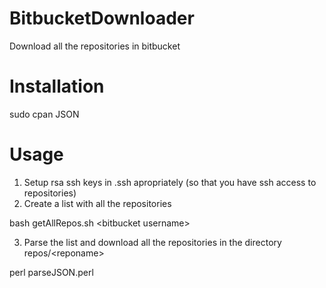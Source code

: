 # BitbucketDownloader
Download all the repositories in bitbucket

# Installation

sudo cpan JSON

# Usage
1. Setup rsa ssh keys in .ssh apropriately (so that you have ssh access to repositories)
2. Create a list with all the repositories

  bash getAllRepos.sh \<bitbucket username\>

3. Parse the list and download all the repositories in the directory repos/\<reponame\>

  perl parseJSON.perl
